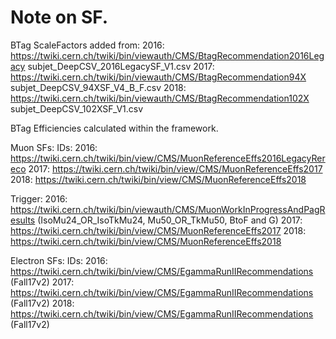 # Note on SF.

BTag ScaleFactors added from:
2016: https://twiki.cern.ch/twiki/bin/viewauth/CMS/BtagRecommendation2016Legacy subjet_DeepCSV_2016LegacySF_V1.csv
2017: https://twiki.cern.ch/twiki/bin/viewauth/CMS/BtagRecommendation94X subjet_DeepCSV_94XSF_V4_B_F.csv
2018: https://twiki.cern.ch/twiki/bin/viewauth/CMS/BtagRecommendation102X subjet_DeepCSV_102XSF_V1.csv

BTag Efficiencies calculated within the framework.


Muon SFs:
IDs:
2016: https://twiki.cern.ch/twiki/bin/view/CMS/MuonReferenceEffs2016LegacyRereco
2017: https://twiki.cern.ch/twiki/bin/view/CMS/MuonReferenceEffs2017
2018: https://twiki.cern.ch/twiki/bin/view/CMS/MuonReferenceEffs2018

Trigger:
2016: https://twiki.cern.ch/twiki/bin/viewauth/CMS/MuonWorkInProgressAndPagResults (IsoMu24_OR_IsoTkMu24, Mu50_OR_TkMu50, BtoF and G) 
2017: https://twiki.cern.ch/twiki/bin/view/CMS/MuonReferenceEffs2017
2018: https://twiki.cern.ch/twiki/bin/view/CMS/MuonReferenceEffs2018 


Electron SFs:
IDs:
2016: https://twiki.cern.ch/twiki/bin/view/CMS/EgammaRunIIRecommendations (Fall17v2)
2017: https://twiki.cern.ch/twiki/bin/view/CMS/EgammaRunIIRecommendations (Fall17v2)
2018: https://twiki.cern.ch/twiki/bin/view/CMS/EgammaRunIIRecommendations (Fall17v2)
